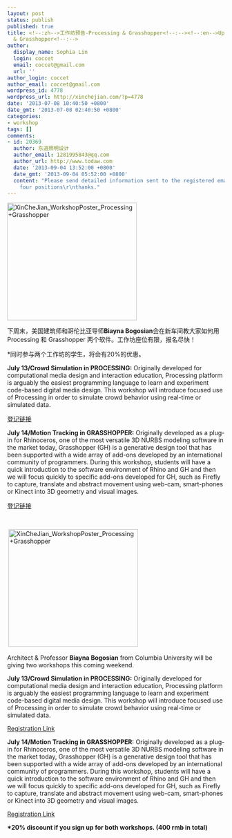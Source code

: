 ```yaml
---
layout: post
status: publish
published: true
title: <!--:zh-->工作坊预告-Processing & Grasshopper<!--:--><!--:en-->Upcoming Workshop-Processing
  & Grasshopper<!--:-->
author:
  display_name: Sophia Lin
  login: coccet
  email: coccet@gmail.com
  url: ''
author_login: coccet
author_email: coccet@gmail.com
wordpress_id: 4778
wordpress_url: http://xinchejian.com/?p=4778
date: '2013-07-08 10:40:50 +0800'
date_gmt: '2013-07-08 02:40:50 +0800'
categories:
- workshop
tags: []
comments:
- id: 20369
  author: 东道照明设计
  author_email: 1281995843@qq.com
  author_url: http://www.todaw.com
  date: '2013-09-04 13:52:00 +0800'
  date_gmt: '2013-09-04 05:52:00 +0800'
  content: "Please send detailed information sent to the registered email, set aside
    four positions\r\nthanks."
---
```

<p><!--:zh--><a href="http://xinchejian.com/wp-content/uploads/2013/07/XinCheJian_WorkshopPoster_Processing+Grasshopper1.jpg"><img class="alignnone size-medium wp-image-4779" alt="XinCheJian_WorkshopPoster_Processing+Grasshopper" src="http://xinchejian.com/wp-content/uploads/2013/07/XinCheJian_WorkshopPoster_Processing+Grasshopper1-300x272.jpg" width="300" height="272" /></a></p>
<p>下周末，美国建筑师和哥伦比亚导师<strong>Biayna Bogosian</strong>会在新车间教大家如何用Processing 和 Grasshopper 两个软件。工作坊座位有限，报名尽快！</p>
<p>*同时参与两个工作坊的学生，将会有20%的优惠。</p>
<p><strong>July 13/Crowd Simulation in PROCESSING:</strong>&nbsp;Originally developed for computational media design and interaction education, Processing platform is arguably the easiest programming language to learn and experiment code-based digital media design. This workshop will introduce focused use of Processing in order to simulate crowd behavior using real-time or simulated data.</p>
<p><a href="http://xinchejian.com/event2/?lang=zh&ee=189">登记链接</a></p>
<p><strong>July 14/Motion Tracking in GRASSHOPPER:</strong>&nbsp;Originally developed as a plug-in for Rhinoceros, one of the most versatile 3D NURBS modeling software in the market today, Grasshopper (GH) is a generative design tool that has been supported with a wide array of add-ons developed by an international community of programmers. During this workshop, students will have a quick introduction to the software environment of Rhino and GH and then we will focus quickly to specific add-ons developed for GH, such as Firefly to capture, translate and abstract movement using web-cam, smart-phones or Kinect into 3D geometry and visual images.</p>
<p><a href="http://xinchejian.com/event2/?lang=zh&ee=190">登记链接</a></p>
<p>&nbsp;</p>
<p><strong>&nbsp;</strong><!--:--><!--:en--><a href="http://xinchejian.com/wp-content/uploads/2013/07/XinCheJian_WorkshopPoster_Processing+Grasshopper.jpg"><img class="alignnone size-medium wp-image-4761" alt="XinCheJian_WorkshopPoster_Processing+Grasshopper" src="http://xinchejian.com/wp-content/uploads/2013/07/XinCheJian_WorkshopPoster_Processing+Grasshopper-300x272.jpg" width="300" height="272" /></a></p>
<p>Architect &amp; Professor <strong>Biayna Bogosian</strong>&nbsp;from Columbia University will be giving two workshops this coming weekend.</p>
<p><strong>July 13/Crowd Simulation in PROCESSING:</strong>&nbsp;Originally developed for computational media design and interaction education, Processing platform is arguably the easiest programming language to learn and experiment code-based digital media design. This workshop will introduce focused use of Processing in order to simulate crowd behavior using real-time or simulated data.</p>
<p><a href="http://xinchejian.com/event2/?lang=zh&amp;ee=189">Registration Link</a></p>
<p><strong>July 14/Motion Tracking in GRASSHOPPER:</strong> Originally developed as a plug-in for Rhinoceros, one of the most versatile 3D NURBS modeling software in the market today, Grasshopper (GH) is a generative design tool that has been supported with a wide array of add-ons developed by an international community of programmers. During this workshop, students will have a quick introduction to the software environment of Rhino and GH and then we will focus quickly to specific add-ons developed for GH, such as Firefly to capture, translate and abstract movement using web-cam, smart-phones or Kinect into 3D geometry and visual images.</p>
<p><a href="http://xinchejian.com/event2/?lang=zh&amp;ee=190">Registration Link</a></p>
<p><strong>*20% discount if you sign up for both workshops. (400 rmb in total)</strong><!--:--></p>

